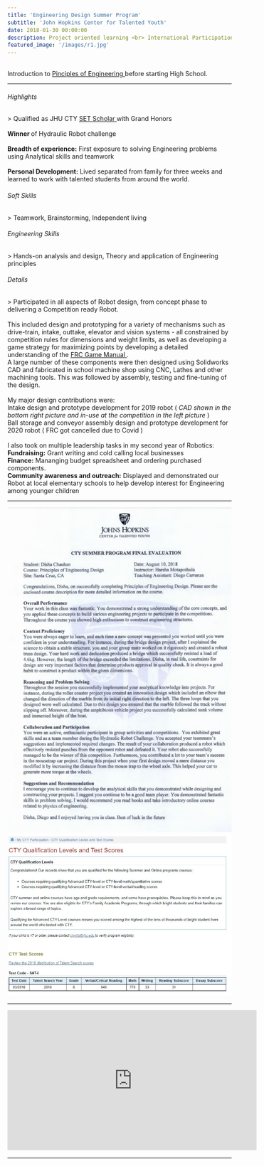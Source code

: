 ```yaml
---
title: 'Engineering Design Summer Program'
subtitle: 'John Hopkins Center for Talented Youth'
date: 2018-01-30 00:00:00
description: Project oriented learning <br> International Participation <br> Residential Camp at UC Santa Cruz
featured_image: '/images/r1.jpg'
---
```


<br>
Introduction to  <a href ="https://cty.jhu.edu/summer/docs/syllabi/egrd_1.pdf/"> Pinciples of Engineering </a> before starting High School. 

<hr>
  
<h6> Highlights </h6>
> Qualified as JHU CTY <a href="https://cty.jhu.edu/set/"> SET Scholar  </a> with Grand Honors <br><br> <b> Winner </b> of Hydraulic Robot challenge <br><br> <b>Breadth of experience:</b> First exposure to solving Engineering problems using Analytical skills and teamwork <br><br> <b>Personal Development:</b> Lived separated from family for three weeks and learned to work with talented students from around the world. 

<h6> Soft Skills </h6>
> Teamwork, Brainstorming, Independent living

<h6> Engineering Skills </h6>
> Hands-on analysis and design, Theory and application of Engineering principles


<h6> Details </h6>
> Participated in all aspects of Robot design, from concept phase to delivering a Competition ready Robot. 
<br><br> This included design and prototyping for a variety of mechanisms such as drive-train, intake, outtake, elevator and vision systems - all constrained by competition rules for dimensions and weight limits, as well as developing a game strategy for maximizing points by developing a detailed understanding of the <a href="https://firstfrc.blob.core.windows.net/frc2020/Manual/2020FRCGameSeasonManual.pdf"> FRC Game Manual </a>.  
<br> A large number of these components were then designed using Solidworks CAD and fabricated in school machine shop using CNC, Lathes and other machining tools.  This was followed by assembly, testing and fine-tuning of the design. 
<br><br> My major design contributions were:  <br> Intake design and prototype development for 2019 robot (<i> CAD shown in the bottom right picture and in-use at the competition in the left picture </i>) <br> Ball storage and conveyor assembly design and prototype development for 2020 robot ( FRC got cancelled due to Covid ) <br><br>I also took on multiple leadership tasks in my second year of Robotics: <br> <b>Fundraising:</b> Grant writing and cold calling local businesses <br> <b>Finance:</b> Mananging budget spreadsheet and ordering purchased components. <br> <b>Community awareness and outreach:</b> Displayed and demonstrated our Robot at local elementary schools to help develop interest for Engineering among younger children


---


<div class="gallery" data-columns="2">
	<img src="/images/cty.JPG">
	<img src="/images/cty-qual.JPG">
</div>


---


<iframe width="560" height="315" src="https://www.youtube.com/embed/pdRBp6AnNCw" frameborder="0" allow="accelerometer; autoplay; clipboard-write; encrypted-media; gyroscope; picture-in-picture" allowfullscreen></iframe>


---

